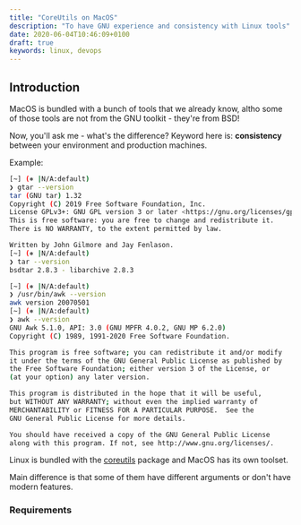 ```yaml
---
title: "CoreUtils on MacOS"
description: "To have GNU experience and consistency with Linux tools"
date: 2020-06-04T10:46:09+0100
draft: true
keywords: linux, devops
---
```


## Introduction

MacOS is bundled with a bunch of tools that we already know, altho some of those tools are not from the GNU toolkit - they're from BSD!

Now, you'll ask me - what's the difference? Keyword here is: **consistency** between your environment and production machines.

Example:

```sh
[~] (⎈ |N/A:default)
❯ gtar --version
tar (GNU tar) 1.32
Copyright (C) 2019 Free Software Foundation, Inc.
License GPLv3+: GNU GPL version 3 or later <https://gnu.org/licenses/gpl.html>.
This is free software: you are free to change and redistribute it.
There is NO WARRANTY, to the extent permitted by law.

Written by John Gilmore and Jay Fenlason.
[~] (⎈ |N/A:default)
❯ tar --version
bsdtar 2.8.3 - libarchive 2.8.3

[~] (⎈ |N/A:default)
❯ /usr/bin/awk --version
awk version 20070501
[~] (⎈ |N/A:default)
❯ awk --version
GNU Awk 5.1.0, API: 3.0 (GNU MPFR 4.0.2, GNU MP 6.2.0)
Copyright (C) 1989, 1991-2020 Free Software Foundation.

This program is free software; you can redistribute it and/or modify
it under the terms of the GNU General Public License as published by
the Free Software Foundation; either version 3 of the License, or
(at your option) any later version.

This program is distributed in the hope that it will be useful,
but WITHOUT ANY WARRANTY; without even the implied warranty of
MERCHANTABILITY or FITNESS FOR A PARTICULAR PURPOSE.  See the
GNU General Public License for more details.

You should have received a copy of the GNU General Public License
along with this program. If not, see http://www.gnu.org/licenses/.
```

Linux is bundled with the [coreutils](https://www.gnu.org/software/coreutils/coreutils.html) package and MacOS has its own toolset.

Main difference is that some of them have different arguments or don't have modern features.

### Requirements

